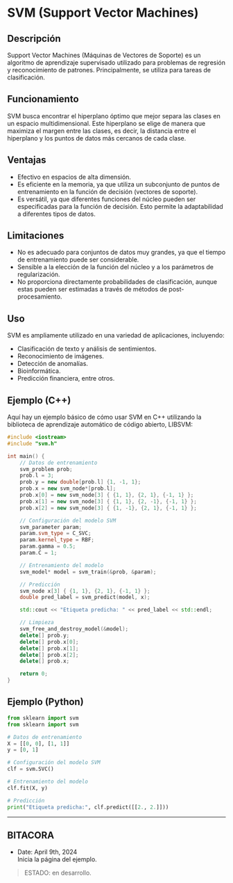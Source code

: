 # SVM (Support Vector Machines)

## Descripción
Support Vector Machines (Máquinas de Vectores de Soporte) es un algoritmo de aprendizaje supervisado utilizado para problemas de regresión y reconocimiento de patrones. Principalmente, se utiliza para tareas de clasificación.

## Funcionamiento
SVM busca encontrar el hiperplano óptimo que mejor separa las clases en un espacio multidimensional. Este hiperplano se elige de manera que maximiza el margen entre las clases, es decir, la distancia entre el hiperplano y los puntos de datos más cercanos de cada clase.

## Ventajas
- Efectivo en espacios de alta dimensión.
- Es eficiente en la memoria, ya que utiliza un subconjunto de puntos de entrenamiento en la función de decisión (vectores de soporte).
- Es versátil, ya que diferentes funciones del núcleo pueden ser especificadas para la función de decisión. Esto permite la adaptabilidad a diferentes tipos de datos.

## Limitaciones
- No es adecuado para conjuntos de datos muy grandes, ya que el tiempo de entrenamiento puede ser considerable.
- Sensible a la elección de la función del núcleo y a los parámetros de regularización.
- No proporciona directamente probabilidades de clasificación, aunque estas pueden ser estimadas a través de métodos de post-procesamiento.

## Uso
SVM es ampliamente utilizado en una variedad de aplicaciones, incluyendo:
- Clasificación de texto y análisis de sentimientos.
- Reconocimiento de imágenes.
- Detección de anomalías.
- Bioinformática.
- Predicción financiera, entre otros.

## Ejemplo (C++)
Aquí hay un ejemplo básico de cómo usar SVM en C++ utilizando la biblioteca de aprendizaje automático de código abierto, LIBSVM:

```cpp
#include <iostream>
#include "svm.h"

int main() {
    // Datos de entrenamiento
    svm_problem prob;
    prob.l = 3;
    prob.y = new double[prob.l] {1, -1, 1};
    prob.x = new svm_node*[prob.l];
    prob.x[0] = new svm_node[3] { {1, 1}, {2, 1}, {-1, 1} };
    prob.x[1] = new svm_node[3] { {1, 1}, {2, -1}, {-1, 1} };
    prob.x[2] = new svm_node[3] { {1, -1}, {2, 1}, {-1, 1} };

    // Configuración del modelo SVM
    svm_parameter param;
    param.svm_type = C_SVC;
    param.kernel_type = RBF;
    param.gamma = 0.5;
    param.C = 1;

    // Entrenamiento del modelo
    svm_model* model = svm_train(&prob, &param);

    // Predicción
    svm_node x[3] { {1, 1}, {2, 1}, {-1, 1} };
    double pred_label = svm_predict(model, x);

    std::cout << "Etiqueta predicha: " << pred_label << std::endl;

    // Limpieza
    svm_free_and_destroy_model(&model);
    delete[] prob.y;
    delete[] prob.x[0];
    delete[] prob.x[1];
    delete[] prob.x[2];
    delete[] prob.x;

    return 0;
}
```

## Ejemplo (Python)
```python
from sklearn import svm
from sklearn import svm

# Datos de entrenamiento
X = [[0, 0], [1, 1]]
y = [0, 1]

# Configuración del modelo SVM
clf = svm.SVC()

# Entrenamiento del modelo
clf.fit(X, y)

# Predicción
print("Etiqueta predicha:", clf.predict([[2., 2.]]))
```
---
## BITACORA
- Date: April 9th, 2024 <br>
    Inicia la página del ejemplo.
> ESTADO: en desarrollo.
